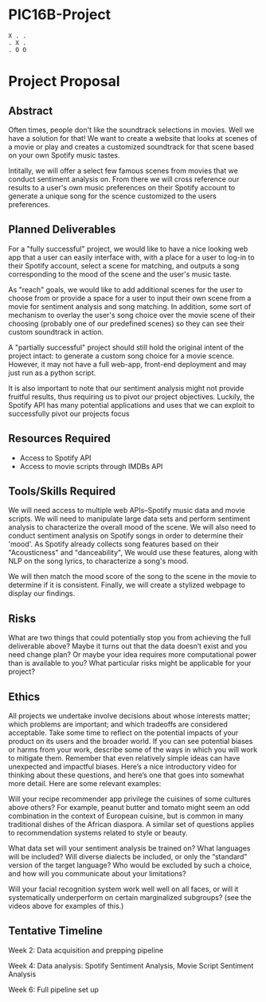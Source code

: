 # PIC16B-Project
```
X . .
. X .
. O O
```

# Project Proposal

## Abstract

Often times, people don't like the soundtrack selections in movies. Well we have a solution for that! We want to create a website that looks at scenes of a movie or play and creates a customized soundtrack for that scene based on your own Spotify music tastes.

Intitally, we will offer a select few famous scenes from movies that we conduct sentiment analysis on. From there we will cross reference our results to a user's own music preferences on their Spotify account to generate a unique song for the scence customized to the users preferences. 

## Planned Deliverables

For a "fully successful" project, we would like to have a nice looking web app that a user can easily interface with, with a place for a user to log-in to their Spotify account, select a scene for matching, and outputs a song corresponding to the mood of the scene and the user's music taste. 

As "reach" goals, we would like to add additional scenes for the user to choose from or provide a space for a user to input their own scene from a movie for sentiment analysis and song matching. In addition, some sort of mechanism to overlay the user's song choice over the movie scene of their choosing (probably one of our predefined scenes) so they can see their custom soundtrack in action.

A "partially successful" project should still hold the original intent of the project intact: to generate a custom song choice for a movie scence. However, it may not have a full web-app, front-end deployment and may just run as a python script.

It is also important to note that our sentiment analysis might not provide fruitful results, thus requiring us to pivot our project objectives. Luckily, the Spotify API has many potential applications and uses that we can exploit to successfully pivot our projects focus

## Resources Required

- Access to Spotify API
- Access to movie scripts through IMDBs API

## Tools/Skills Required

We will need access to multiple web APIs–Spotify music data and movie scripts. We will need to manipulate large data sets and perform sentiment analysis to characterize the overall mood of the scene. We will also need to conduct sentiment analysis on Spotify songs in order to determine their 'mood'. As Spotify already collects song features based on their "Acousticness" and "danceability", We would use these features, along with NLP on the song lyrics, to characterize a song's mood.

We will then match the mood score of the song to the scene in the movie to determine if it is consistent. Finally, we will create a stylized webpage to display our findings.

## Risks

What are two things that could potentially stop you from achieving the full deliverable above? Maybe it turns out that the data doesn’t exist and you need change plan? Or maybe your idea requires more computational power than is available to you? What particular risks might be applicable for your project?

## Ethics

All projects we undertake involve decisions about whose interests matter; which problems are important; and which tradeoffs are considered acceptable. Take some time to reflect on the potential impacts of your product on its users and the broader world. If you can see potential biases or harms from your work, describe some of the ways in which you will work to mitigate them. Remember that even relatively simple ideas can have unexpected and impactful biases. Here’s a nice introductory video for thinking about these questions, and here’s one that goes into somewhat more detail. Here are some relevant examples:

Will your recipe recommender app privilege the cuisines of some cultures above others? For example, peanut butter and tomato might seem an odd combination in the context of European cuisine, but is common in many traditional dishes of the African diaspora. A similar set of questions applies to recommendation systems related to style or beauty.

What data set will your sentiment analysis be trained on? What languages will be included? Will diverse dialects be included, or only the “standard” version of the target language? Who would be excluded by such a choice, and how will you communicate about your limitations?

Will your facial recognition system work well well on all faces, or will it systematically underperform on certain marginalized subgroups? (see the videos above for examples of this.)

## Tentative Timeline

Week 2: Data acquisition and prepping pipeline



Week 4: Data analysis: Spotify Sentiment Analysis, Movie Script Sentiment Analysis

Week 6: Full pipeline set up
